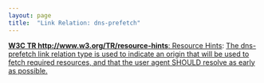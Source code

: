 ```yaml
---
layout: page
title:  "Link Relation: dns-prefetch"
---
```


[**W3C TR http://www.w3.org/TR/resource-hints**: Resource Hints](/specs/W3C/TR/resource-hints "This specification defines the dns-prefetch, preconnect, prefetch, and prerender relationships of the HTML Link Element (<link>). These primitives enable the developer, and the server generating or delivering the resources, to assist the user agent in the decision process of which origins it should connect to, and which resources it should fetch and preprocess to improve page performance."): [The dns-prefetch link relation type is used to indicate an origin that will be used to fetch required resources, and that the user agent SHOULD resolve as early as possible.]()

